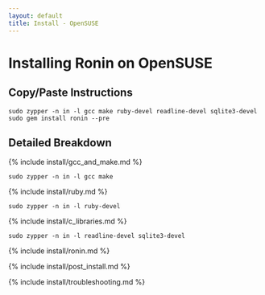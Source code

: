 ```yaml
---
layout: default
title: Install - OpenSUSE
---
```


# Installing Ronin on OpenSUSE

## Copy/Paste Instructions

```shell
sudo zypper -n in -l gcc make ruby-devel readline-devel sqlite3-devel
sudo gem install ronin --pre
```

## Detailed Breakdown

{% include install/gcc_and_make.md %}

```shell
sudo zypper -n in -l gcc make
```

{% include install/ruby.md %}

```shell
sudo zypper -n in -l ruby-devel
```

{% include install/c_libraries.md %}

```shell
sudo zypper -n in -l readline-devel sqlite3-devel
```

{% include install/ronin.md %}

{% include install/post_install.md %}

{% include install/troubleshooting.md %}
